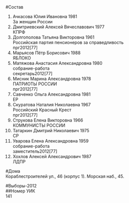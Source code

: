 #Состав  
1. Ачкасова Юлия Ивановна 1981  
    За женщин России  
2. Дмитриевский Алексей Вячеславович 1977  
    КПРФ  
3. Долгополова Татьяна Викторовна 1961  
    Российская партия пенсионеров за справедливость  
    прг2012[77]  
4. Марьясов Пётр Борисович 1988  
    ЯБЛОКО  
5. Матяжова Анастасия Александровна 1980  
    собрание-работа  
    секретарь2012[77]  
6. Мисник Марина Александровна 1978  
    ПАТРИОТЫ РОССИИ  
    прг2012[77]  
7. Савченко Ольга Александровна 1981  
    ЕР  
8. Скуратова Наталия Николаевна 1967  
    Российский Красный Крест  
    прг2012[77]  
9. Струкова Елена Викторовна 1966  
    КОММУНИСТЫ РОССИИ  
10. Татаркин Дмитрий Николаевич 1975  
    СР  
11. Уварова Елена Александровна 1959  
    собрание-работа  
    заместитель2012[77]  
12. Хохлов Алексей Александрович 1987  
    ЛДПР  
  
#Дома  
Кораблестроителей ул.,   46 (корпус 1). Морская наб.,   45.  
  
#Выборы-2012  
##Номер УИК  
141  
